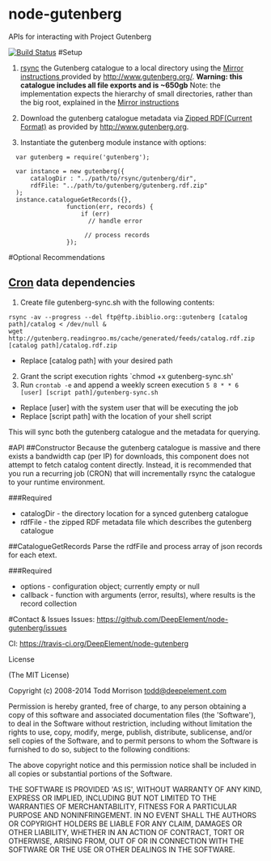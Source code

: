 node-gutenberg
==============
APIs for interacting with Project Gutenberg

[![Build Status](https://travis-ci.org/DeepElement/node-gutenberg.png?branch=master)](https://travis-ci.org/DeepElement/node-gutenberg)
#Setup

1. [rsync](http://ss64.com/bash/rsync.html) the Gutenberg catalogue to a local directory using the [Mirror instructions ](http://www.gutenberg.org/wiki/Gutenberg:Mirroring_How-To) provided by http://www.gutenberg.org/.
**Warning: this catalogue includes all file exports and is ~650gb**
Note: the implementation expects the hierarchy of small directories, rather than the big root, explained in the [Mirror instructions](http://www.gutenberg.org/wiki/Gutenberg:Mirroring_How-To)

2. Download the gutenberg catalogue metadata via [Zipped RDF(Current Format)](http://www.gutenberg.org/wiki/Gutenberg:Feeds) as provided by http://www.gutenberg.org. 

3. Instantiate the gutenberg module instance with options: 
```
  var gutenberg = require('gutenberg');

  var instance = new gutenberg({
      catalogDir : "../path/to/rsync/gutenberg/dir",
      rdfFile: "../path/to/gutenberg/gutenberg.rdf.zip"
  );
  instance.catalogueGetRecords({},
				function(err, records) {
					if (err)
					  // handle error
					  
					 // process records
				});
```

#Optional Recommendations
## [Cron](http://en.wikipedia.org/wiki/Cron) data dependencies
1. Create file gutenberg-sync.sh with the following contents:
```
rsync -av --progress --del ftp@ftp.ibiblio.org::gutenberg [catalog path]/catalog < /dev/null &
wget http://gutenberg.readingroo.ms/cache/generated/feeds/catalog.rdf.zip [catalog path]/catalog.rdf.zip
```
- Replace [catalog path] with your desired path

2. Grant the script execution rights `chmod +x gutenberg-sync.sh' 
3. Run `crontab -e` and append a weekly screen execution `5 8 * * 6 [user] [script path]/gutenberg-sync.sh` 
- Replace [user] with the system user that will be executing the job
- Replace [script path] with the location of your shell script

This will sync both the gutenberg catalogue and the metadata for querying.

#API
##Constructor
Because the gutenberg catalogue is massive and there exists a bandwidth cap (per IP) for downloads, this component does not attempt to fetch catalog content directly. Instead, it is recommended that you run a recurring job (CRON) that will incrementally rsync the catalogue to your runtime environment.

###Required
- catalogDir - the directory location for a synced gutenberg catalogue
- rdfFile - the zipped RDF metadata file which describes the gutenberg catalogue 


##CatalogueGetRecords
Parse the rdfFile and process array of json records for each etext.

###Required
- options - configuration object; currently empty or null
- callback - function with arguments (error, results), where results is the record collection

#Contact & Issues
Issues: https://github.com/DeepElement/node-gutenberg/issues

CI: https://travis-ci.org/DeepElement/node-gutenberg

License

(The MIT License)

Copyright (c) 2008-2014 Todd Morrison <todd@deepelement.com>

Permission is hereby granted, free of charge, to any person obtaining a copy of this software and associated documentation files (the 'Software'), to deal in the Software without restriction, including without limitation the rights to use, copy, modify, merge, publish, distribute, sublicense, and/or sell copies of the Software, and to permit persons to whom the Software is furnished to do so, subject to the following conditions:

The above copyright notice and this permission notice shall be included in all copies or substantial portions of the Software.

THE SOFTWARE IS PROVIDED 'AS IS', WITHOUT WARRANTY OF ANY KIND, EXPRESS OR IMPLIED, INCLUDING BUT NOT LIMITED TO THE WARRANTIES OF MERCHANTABILITY, FITNESS FOR A PARTICULAR PURPOSE AND NONINFRINGEMENT. IN NO EVENT SHALL THE AUTHORS OR COPYRIGHT HOLDERS BE LIABLE FOR ANY CLAIM, DAMAGES OR OTHER LIABILITY, WHETHER IN AN ACTION OF CONTRACT, TORT OR OTHERWISE, ARISING FROM, OUT OF OR IN CONNECTION WITH THE SOFTWARE OR THE USE OR OTHER DEALINGS IN THE SOFTWARE.
